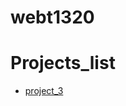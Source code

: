  # webt1320

<h1>Projects_list</h1>

<ul>
   <li><a href="Project_3/index.html" target="_blank">project_3</a></li>
 </ul>
    
    
